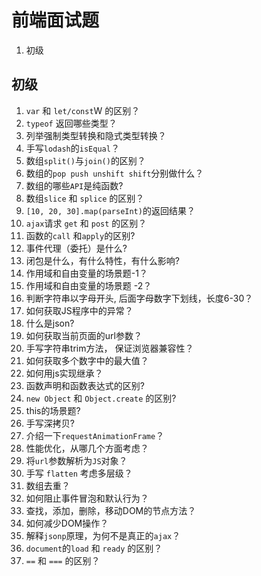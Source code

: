 # 前端面试题
1. 初级

## 初级
1. `var` 和 `let/const`W 的区别？
2. `typeof` 返回哪些类型？
3. 列举强制类型转换和隐式类型转换？
4. 手写`lodash`的`isEqual`？
5. 数组`split()`与`join()`的区别？
6. 数组的`pop push unshift shift`分别做什么？
7. 数组的哪些`API`是纯函数?
8. 数组`slice` 和 `splice` 的区别？
9. `[10, 20, 30].map(parseInt)`的返回结果？
10. `ajax`请求 `get` 和 `post` 的区别？
11. 函数的`call` 和`apply`的区别?
12. 事件代理（委托）是什么?
13. 闭包是什么，有什么特性，有什么影响?
14. 作用域和自由变量的场景题-1？
15. 作用域和自由变量的场景题 -2？
16. 判断字符串以字母开头, 后面字母数字下划线，长度6-30？
17. 如何获取JS程序中的异常？
18. 什么是json?
19. 如何获取当前页面的url参数？
20. 手写字符串trim方法， 保证浏览器兼容性？
21. 如何获取多个数字中的最大值？
22. 如何用js实现继承？
23. 函数声明和函数表达式的区别?
24. `new Object` 和 `Object.create` 的区别?
25. this的场景题?
26. 手写深拷贝?
27. 介绍一下`requestAnimationFrame`？
28. 性能优化，从哪几个方面考虑？
29. 将`url`参数解析为`JS`对象？
30. 手写 `flatten` 考虑多层级？
31. 数组去重？
32. 如何阻止事件冒泡和默认行为？
33. 查找，添加，删除，移动DOM的节点方法？
34. 如何减少DOM操作？
35. 解释`jsonp`原理，为何不是真正的`ajax`？
36. `document`的`load` 和 `ready` 的区别？
37. `==` 和 `===` 的区别？
